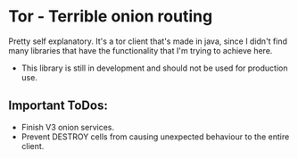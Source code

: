 # Tor - Terrible onion routing
Pretty self explanatory. It's a tor client that's made in java, since I didn't find many libraries that have the functionality that I'm trying to achieve here.

- This library is still in development and should not be used for production use.

Important ToDos:
- 
- Finish V3 onion services.
- Prevent DESTROY cells from causing unexpected behaviour to the entire client.
